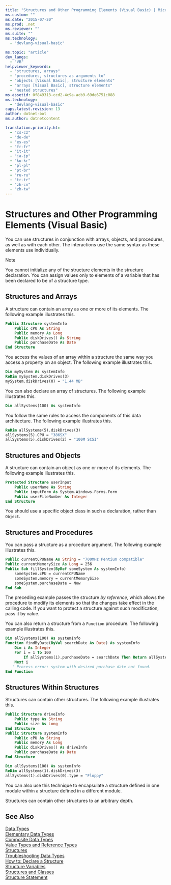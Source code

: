 ```yaml
---
title: "Structures and Other Programming Elements (Visual Basic) | Microsoft Docs"
ms.custom: ""
ms.date: "2015-07-20"
ms.prod: .net
ms.reviewer: ""
ms.suite: ""
ms.technology: 
  - "devlang-visual-basic"

ms.topic: "article"
dev_langs: 
  - "VB"
helpviewer_keywords: 
  - "structures, arrays"
  - "procedures, structures as arguments to"
  - "objects [Visual Basic], structure elements"
  - "arrays [Visual Basic], structure elements"
  - "nested structures"
ms.assetid: 0f849313-ccd2-4c9a-acb9-69de6751c088
ms.technology: 
  - "devlang-visual-basic"
caps.latest.revision: 13
author: dotnet-bot
ms.author: dotnetcontent

translation.priority.ht: 
  - "cs-cz"
  - "de-de"
  - "es-es"
  - "fr-fr"
  - "it-it"
  - "ja-jp"
  - "ko-kr"
  - "pl-pl"
  - "pt-br"
  - "ru-ru"
  - "tr-tr"
  - "zh-cn"
  - "zh-tw"
---
```

# Structures and Other Programming Elements (Visual Basic)
You can use structures in conjunction with arrays, objects, and procedures, as well as with each other. The interactions use the same syntax as these elements use individually.  
  
> [!NOTE]
>  You cannot initialize any of the structure elements in the structure declaration. You can assign values only to elements of a variable that has been declared to be of a structure type.  
  
## Structures and Arrays  
 A structure can contain an array as one or more of its elements. The following example illustrates this.  
  
```vb  
Public Structure systemInfo  
    Public cPU As String  
    Public memory As Long  
    Public diskDrives() As String  
    Public purchaseDate As Date  
End Structure   
```  
  
 You access the values of an array within a structure the same way you access a property on an object. The following example illustrates this.  
  
```vb  
Dim mySystem As systemInfo  
ReDim mySystem.diskDrives(3)  
mySystem.diskDrives(0) = "1.44 MB"  
```  
  
 You can also declare an array of structures. The following example illustrates this.  
  
```vb  
Dim allSystems(100) As systemInfo  
```  
  
 You follow the same rules to access the components of this data architecture. The following example illustrates this.  
  
```vb  
ReDim allSystems(5).diskDrives(3)  
allSystems(5).CPU = "386SX"  
allSystems(5).diskDrives(2) = "100M SCSI"  
```  
  
## Structures and Objects  
 A structure can contain an object as one or more of its elements. The following example illustrates this.  
  
```vb  
Protected Structure userInput  
    Public userName As String  
    Public inputForm As System.Windows.Forms.Form  
    Public userFileNumber As Integer  
End Structure  
```  
  
 You should use a specific object class in such a declaration, rather than `Object`.  
  
## Structures and Procedures  
 You can pass a structure as a procedure argument. The following example illustrates this.  
  
```vb  
Public currentCPUName As String = "700MHz Pentium compatible"  
Public currentMemorySize As Long = 256  
Public Sub fillSystem(ByRef someSystem As systemInfo)  
    someSystem.cPU = currentCPUName  
    someSystem.memory = currentMemorySize  
    someSystem.purchaseDate = Now  
End Sub  
```  
  
 The preceding example passes the structure *by reference*, which allows the procedure to modify its elements so that the changes take effect in the calling code. If you want to protect a structure against such modification, pass it by value.  
  
 You can also return a structure from a `Function` procedure. The following example illustrates this.  
  
```vb  
Dim allSystems(100) As systemInfo  
Function findByDate(ByVal searchDate As Date) As systemInfo  
    Dim i As Integer  
    For i = 1 To 100  
        If allSystems(i).purchaseDate = searchDate Then Return allSystems(i)  
    Next i  
   ' Process error: system with desired purchase date not found.  
End Function  
```  
  
## Structures Within Structures  
 Structures can contain other structures. The following example illustrates this.  
  
```vb  
Public Structure driveInfo  
    Public type As String  
    Public size As Long  
End Structure  
Public Structure systemInfo  
    Public cPU As String  
    Public memory As Long  
    Public diskDrives() As driveInfo  
    Public purchaseDate As Date  
End Structure  
```  
  
```vb  
Dim allSystems(100) As systemInfo  
ReDim allSystems(1).diskDrives(3)  
allSystems(1).diskDrives(0).type = "Floppy"  
```  
  
 You can also use this technique to encapsulate a structure defined in one module within a structure defined in a different module.  
  
 Structures can contain other structures to an arbitrary depth.  
  
## See Also  
 [Data Types](../../../../visual-basic/programming-guide/language-features/data-types/index.md)   
 [Elementary Data Types](../../../../visual-basic/programming-guide/language-features/data-types/elementary-data-types.md)   
 [Composite Data Types](../../../../visual-basic/programming-guide/language-features/data-types/composite-data-types.md)   
 [Value Types and Reference Types](../../../../visual-basic/programming-guide/language-features/data-types/value-types-and-reference-types.md)   
 [Structures](../../../../visual-basic/programming-guide/language-features/data-types/structures.md)   
 [Troubleshooting Data Types](../../../../visual-basic/programming-guide/language-features/data-types/troubleshooting-data-types.md)   
 [How to: Declare a Structure](../../../../visual-basic/programming-guide/language-features/data-types/how-to-declare-a-structure.md)   
 [Structure Variables](../../../../visual-basic/programming-guide/language-features/data-types/structure-variables.md)   
 [Structures and Classes](../../../../visual-basic/programming-guide/language-features/data-types/structures-and-classes.md)   
 [Structure Statement](../../../../visual-basic/language-reference/statements/structure-statement.md)